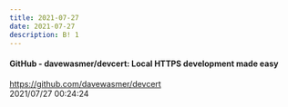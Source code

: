 ```yaml
---
title: 2021-07-27
date: 2021-07-27
description: B! 1
---
```


#### GitHub - davewasmer/devcert: Local HTTPS development made easy
https://github.com/davewasmer/devcert<br>
2021/07/27 00:24:24<br>


